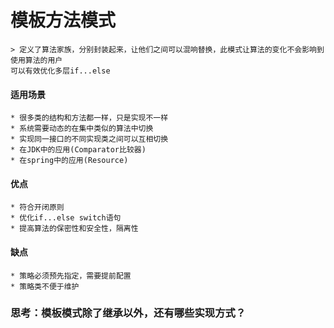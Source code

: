 # 模板方法模式
    > 定义了算法家族，分别封装起来，让他们之间可以混响替换，此模式让算法的变化不会影响到使用算法的用户  
    可以有效优化多层if...else
    
#### 适用场景
    * 很多类的结构和方法都一样，只是实现不一样
    * 系统需要动态的在集中类似的算法中切换
    * 实现同一接口的不同实现类之间可以互相切换
    * 在JDK中的应用(Comparator比较器)
    * 在spring中的应用(Resource)
#### 优点
    * 符合开闭原则
    * 优化if...else switch语句
    * 提高算法的保密性和安全性，隔离性
#### 缺点
    * 策略必须预先指定，需要提前配置
    * 策略类不便于维护
    
### 思考：模板模式除了继承以外，还有哪些实现方式？